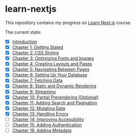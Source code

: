 # learn-nextjs

This repository contains my progress on
[Learn Next.js](https://nextjs.org/learn/dashboard-app) course.

The current state:

- [X] [Introduction](https://nextjs.org/learn/dashboard-app)
- [X] [Chapter 1: Getting Stated](https://nextjs.org/learn/dashboard-app/getting-started)
- [X] [Chapter 2: CSS Styling](https://nextjs.org/learn/dashboard-app/css-styling)
- [X] [Chapter 3: Optimizing Fonts and Images](https://nextjs.org/learn/dashboard-app/optimizing-fonts-images)
- [X] [Chapter 4: Creating Layouts and Pages](https://nextjs.org/learn/dashboard-app/creating-layouts-and-pages)
- [X] [Chapter 5: Navigating Between Pages](https://nextjs.org/learn/dashboard-app/navigating-between-pages)
- [X] [Chapter 6: Setting Up Your Database](https://nextjs.org/learn/dashboard-app/setting-up-your-database)
- [X] [Chapter 7: Fetching Data](https://nextjs.org/learn/dashboard-app/fetching-data)
- [X] [Chapter 8: Static and Dynamic Rendering](https://nextjs.org/learn/dashboard-app/static-and-dynamic-rendering)
- [X] [Chapter 9: Streaming](https://nextjs.org/learn/dashboard-app/streaming)
- [X] [Chapter 10: Partial Prerendering (Optional)](https://nextjs.org/learn/dashboard-app/partial-prerendering)
- [X] [Chapter 11: Adding Search and Pagination](https://nextjs.org/learn/dashboard-app/adding-search-and-pagination)
- [X] [Chapter 12: Mutating Data](https://nextjs.org/learn/dashboard-app/mutating-data)
- [X] [Chapter 13: Handling Errors](https://nextjs.org/learn/dashboard-app/error-handling)
- [ ] [Chapter 14: Improving Accessibility](https://nextjs.org/learn/dashboard-app/improving-accessibility)
- [ ] [Chapter 15: Adding Authentication](https://nextjs.org/learn/dashboard-app/adding-authentication)
- [ ] [Chapter 16: Adding Metadata](https://nextjs.org/learn/dashboard-app/adding-metadata)
